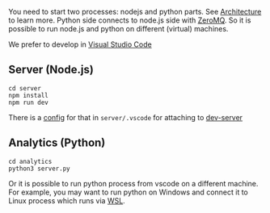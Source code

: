 You need to start two processes: nodejs and python parts. See [Architecture](https://github.com/hastic/hastic-server/wiki/Architecture) to learn more. Python side connects to node.js side with [ZeroMQ](http://zeromq.org/).
So it is possible to run node.js and python on different (virtual) machines.

We prefer to develop in [Visual Studio Code](https://code.visualstudio.com/)

## Server (Node.js)

```
cd server
npm install
npm run dev
```

There is a [config](https://github.com/hastic/hastic-server/blob/master/server/.vscode/launch.json) for that in `server/.vscode` for attaching to [dev-server](https://github.com/hastic/hastic-server/blob/master/server/build/dev-server.js)

## Analytics (Python)

```
cd analytics
python3 server.py
```

Or it is possible to run python process from vscode on a different machine. For example, you may want to run python on Windows and connect it to Linux process which runs via [WSL](https://docs.microsoft.com/en-us/windows/wsl/about).
